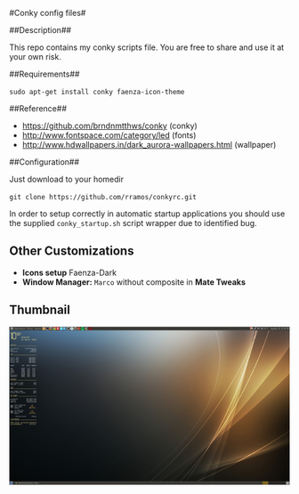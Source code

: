 
#Conky config files#

##Description##

This repo contains my conky scripts file. You are free to share and use it at your own risk.

##Requirements##

`sudo apt-get install conky faenza-icon-theme`

##Reference##

* https://github.com/brndnmtthws/conky (conky)
* http://www.fontspace.com/category/led (fonts)
* http://www.hdwallpapers.in/dark_aurora-wallpapers.html (wallpaper)

##Configuration##

Just download to your homedir

`git clone https://github.com/rramos/conkyrc.git`

In order to setup correctly in automatic startup applications you should use the supplied `conky_startup.sh` script wrapper due to identified bug.

## Other Customizations ##

* **Icons setup** Faenza-Dark
* **Window Manager:**  `Marco` without composite in **Mate Tweaks**

## Thumbnail ##

![thumbnail image](.conky/thumbnail.png) 
